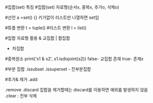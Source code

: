 #집합(set) 특징
#집합(set) 자료형(순서x, 중복x, 추가o, 삭제o)

#선언
a =set()
{} 키가없이 리스트만 나열하면 set임

#튜플 변환
t = tuple()
#리스트 변환
l = list()

#집합 자료형 활용
& 교집합
| 합집합
- 차집합

#중복원소
print('s1 & s2', s1.isdisjoint(s2))
false- 교집합 존재
true- 존재x

#부분 집합
.issubset
.issuperset - 진부분집합

#추가& 제거
.add

.remove
.discard
집합을 제거할때는 discard를 이용하면 예외를 발생하지 않음
.clear : 전부 삭제